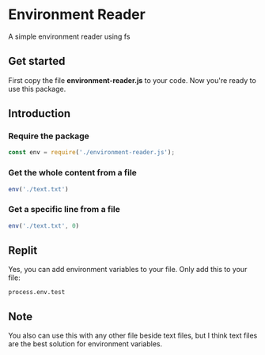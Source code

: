 # Environment Reader
A simple environment reader using fs

## Get started
First copy the file __environment-reader.js__ to your code. Now you're ready to use this package.

## Introduction
### Require the package
```js
const env = require('./environment-reader.js');
```

### Get the whole content from a file
```js
env('./text.txt')
```

### Get a specific line from a file
```js
env('./text.txt', 0)
```

## Replit
Yes, you can add environment variables to your file. Only add this to your file:
```
process.env.test
```

## Note
You also can use this with any other file beside text files, but I think text files are the best solution for environment variables.
